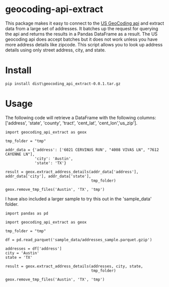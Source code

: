 # geocoding-api-extract

This package makes it easy to connect to the [US GeoCoding api](https://geocoding.geo.census.gov/) and extract data from a large set of addresses.  It batches up the request for querying the api and returns the results in a Pandas DataFrame as a result.  The US geocoding api does accept batches but it does not work unless you have more address details like zipcode.  This script allows you to look up address details using only street address, city, and state.

# Install

```
pip install dist\geocoding_api_extract-0.0.1.tar.gz
```

# Usage 

The following code will retrieve a DataFrame with the following columns: ['address', 'state', 'county', 'tract', 'cent_lat', 'cent_lon','us_zip'].

```
import geocoding_api_extract as geox

tmp_folder = "tmp"

addr_data = {'address': ['6021 CERVINUS RUN', "4008 VIVAS LN", "7612 CAYENNE LN"],
             'city': 'Austin',
             'state': 'TX'}

result = geox.extract_address_details(addr_data['address'], addr_data['city'], addr_data['state'],
                                      tmp_folder)

geox.remove_tmp_files('Austin', 'TX', 'tmp')
```

I have also included a larger sample to try this out in the 'sample_data' folder.
```
import pandas as pd

import geocoding_api_extract as geox

tmp_folder = "tmp"

df = pd.read_parquet('sample_data/addresses_sample.parquet.gzip')

addresses = df['address']
city = 'Austin'
state = 'TX'

result = geox.extract_address_details(addresses, city, state,
                                      tmp_folder)

geox.remove_tmp_files('Austin', 'TX', 'tmp')
```
